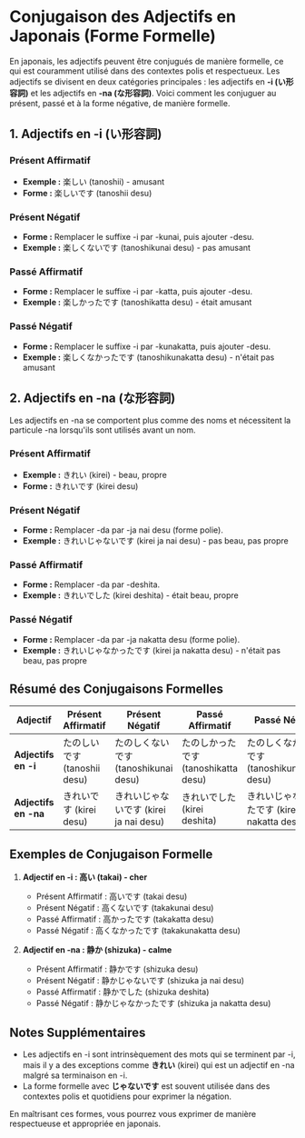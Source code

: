 # Conjugaison des Adjectifs en Japonais (Forme Formelle)

En japonais, les adjectifs peuvent être conjugués de manière formelle, ce qui est couramment utilisé dans des contextes polis et respectueux. Les adjectifs se divisent en deux catégories principales : les adjectifs en **-i (い形容詞)** et les adjectifs en **-na (な形容詞)**. Voici comment les conjuguer au présent, passé et à la forme négative, de manière formelle.

## 1. Adjectifs en -i (い形容詞)

### Présent Affirmatif
- **Exemple :** 楽しい (tanoshii) - amusant
- **Forme :** 楽しいです (tanoshii desu)

### Présent Négatif
- **Forme :** Remplacer le suffixe -i par -kunai, puis ajouter -desu.
- **Exemple :** 楽しくないです (tanoshikunai desu) - pas amusant

### Passé Affirmatif
- **Forme :** Remplacer le suffixe -i par -katta, puis ajouter -desu.
- **Exemple :** 楽しかったです (tanoshikatta desu) - était amusant

### Passé Négatif
- **Forme :** Remplacer le suffixe -i par -kunakatta, puis ajouter -desu.
- **Exemple :** 楽しくなかったです (tanoshikunakatta desu) - n'était pas amusant

## 2. Adjectifs en -na (な形容詞)

Les adjectifs en -na se comportent plus comme des noms et nécessitent la particule -na lorsqu'ils sont utilisés avant un nom.

### Présent Affirmatif
- **Exemple :** きれい (kirei) - beau, propre
- **Forme :** きれいです (kirei desu)

### Présent Négatif
- **Forme :** Remplacer -da par -ja nai desu (forme polie).
- **Exemple :** きれいじゃないです (kirei ja nai desu) - pas beau, pas propre

### Passé Affirmatif
- **Forme :** Remplacer -da par -deshita.
- **Exemple :** きれいでした (kirei deshita) - était beau, propre

### Passé Négatif
- **Forme :** Remplacer -da par -ja nakatta desu (forme polie).
- **Exemple :** きれいじゃなかったです (kirei ja nakatta desu) - n'était pas beau, pas propre

## Résumé des Conjugaisons Formelles

| **Adjectif**            | **Présent Affirmatif**    | **Présent Négatif**                  | **Passé Affirmatif**   | **Passé Négatif**                      |
|-------------------------|---------------------------|--------------------------------------|------------------------|----------------------------------------|
| **Adjectifs en -i**     | たのしいです (tanoshii desu) | たのしくないです (tanoshikunai desu)  | たのしかったです (tanoshikatta desu) | たのしくなかったです (tanoshikunakatta desu) |
| **Adjectifs en -na**    | きれいです (kirei desu)      | きれいじゃないです (kirei ja nai desu) | きれいでした (kirei deshita)      | きれいじゃなかったです (kirei ja nakatta desu) |

## Exemples de Conjugaison Formelle

1. **Adjectif en -i : 高い (takai) - cher**
   - Présent Affirmatif : 高いです (takai desu)
   - Présent Négatif : 高くないです (takakunai desu)
   - Passé Affirmatif : 高かったです (takakatta desu)
   - Passé Négatif : 高くなかったです (takakunakatta desu)

2. **Adjectif en -na : 静か (shizuka) - calme**
   - Présent Affirmatif : 静かです (shizuka desu)
   - Présent Négatif : 静かじゃないです (shizuka ja nai desu)
   - Passé Affirmatif : 静かでした (shizuka deshita)
   - Passé Négatif : 静かじゃなかったです (shizuka ja nakatta desu)

## Notes Supplémentaires

- Les adjectifs en -i sont intrinsèquement des mots qui se terminent par -i, mais il y a des exceptions comme **きれい** (kirei) qui est un adjectif en -na malgré sa terminaison en -i.
- La forme formelle avec **じゃないです** est souvent utilisée dans des contextes polis et quotidiens pour exprimer la négation.

En maîtrisant ces formes, vous pourrez vous exprimer de manière respectueuse et appropriée en japonais.
